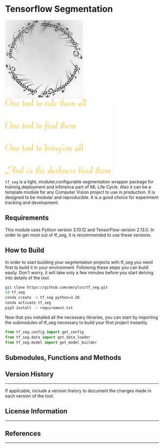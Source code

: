 # Tensorflow Segmentation


<img title="ring" alt="ring" src="images/ring.png" height=255> <img title="tf_seg" alt="tf_seg" src="images/tf_seg.png" height=245>




```tf_seg``` is a light, moduler,configurable segmentation wrapper package for training,deployment and inference part of ML Life Cycle. Also it can be a template module for any Computer Vision project to use in production. It is designed to be modular and reproducible. It is a good choice for experiment tracking and development.

## Requirements
This module uses Python version 3.10.12 and TensorFlow version 2.13.0. In order to get most out of tf_seg, it is recommended to use these versions.

## How to Build
In order to start building your segmentation projects with tf_seg you need first to build it in your environment. Following these steps you can build easily. Don't worry, it will take only a few minutes before you start delving into details of the tool.

``` bash
git clone https://github.com/omrylcn/tf_seg.git
cd tf_seg
conda create -n tf_seg python=3.10
conda activate tf_seg
pip3 install -r requirement.txt
```

Now that you installed all the necessary libraries, you can start by importing the submodules of tf_seg necessary to build your first project instantly.

``` python
from tf_seg.config import get_config
from tf_seg.data import get_data_loader
from tf_seg.model import get_model_builder
```

## Submodules, Functions and Methods


## Version History
------------------
 If applicable, include a version history to document the changes made in each version of the tool.

 ## License Information
 ----------------------

 ## References
 -------------